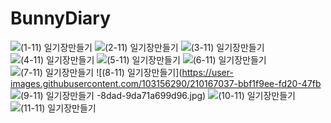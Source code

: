 # BunnyDiary
![(1-11) 일기장만들기](https://user-images.githubusercontent.com/103156290/210167023-1df8a964-107d-49ac-a3c0-9cb4c89b1308.jpg)
![(2-11) 일기장만들기](https://user-images.githubusercontent.com/103156290/210167025-f4589dd5-2dfa-405b-a8c7-8dc8bc32ef1e.jpg)
![(3-11) 일기장만들기](https://user-images.githubusercontent.com/103156290/210167026-f38f5be9-6263-44bc-9a8a-91bd68e60ca9.jpg)
![(4-11) 일기장만들기](https://user-images.githubusercontent.com/103156290/210167030-fe2e4e48-e391-47f2-8a9b-0d8b743713ea.jpg)
![(5-11) 일기장만들기](https://user-images.githubusercontent.com/103156290/210167031-b6be5666-39b0-4a30-93ce-311cec786f84.jpg)
![(6-11) 일기장만들기](https://user-images.githubusercontent.com/103156290/210167032-231a644f-a0ff-4b39-a84a-1d5d9e3fd911.jpg)
![(7-11) 일기장만들기](https://user-images.githubusercontent.com/103156290/210167033-dfb508d3-86ba-437e-99f7-d43ecee6a7f6.jpg)
![(8-11) 일기장만들기](https://user-images.githubusercontent.com/103156290/210167037-bbf1f9ee-fd20-47fb
![(9-11) 일기장만들기](https://user-images.githubusercontent.com/103156290/210167039-2eaa04d1-b569-4903-8f12-356c0b19b172.jpg)
-8dad-9da71a699d96.jpg)
![(10-11) 일기장만들기](https://user-images.githubusercontent.com/103156290/210167041-d98f5c8b-02b2-4335-8ba5-e76416708ba7.jpg)
![(11-11) 일기장만들기](https://user-images.githubusercontent.com/103156290/210167044-cfdfc90f-2b8e-48e9-96cd-26c05a57038e.jpg)

